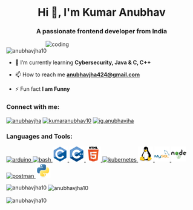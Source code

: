 <h1 align="center">Hi 👋, I'm Kumar Anubhav</h1>
<h3 align="center">A passionate frontend developer from India</h3>
<img align="right"alt="coding"width="400"src="https://user-images.githubusercontent.com/58518192/87162442-bf3e8180-c2e7-11ea-9f2a-53a50306b7ce.gif">
<p align="left"> <img src="https://komarev.com/ghpvc/?username=anubhavjha10&label=Profile%20views&color=0e75b6&style=flat" alt="anubhavjha10" /> </p>

- 🌱 I’m currently learning **Cybersecurity, Java & C, C++**

- 📫 How to reach me **anubhavjha424@gmail.com**

- ⚡ Fun fact **I am Funny**

<h3 align="left">Connect with me:</h3>
<p align="left">
<a href="https://twitter.com/anubhavjha" target="blank"><img align="center" src="https://raw.githubusercontent.com/rahuldkjain/github-profile-readme-generator/master/src/images/icons/Social/twitter.svg" alt="anubhavjha" height="30" width="40" /></a>
<a href="https://linkedin.com/in/kumaranubhav10" target="blank"><img align="center" src="https://raw.githubusercontent.com/rahuldkjain/github-profile-readme-generator/master/src/images/icons/Social/linked-in-alt.svg" alt="kumaranubhav10" height="30" width="40" /></a>
<a href="https://instagram.com/ig.anubhavjha" target="blank"><img align="center" src="https://raw.githubusercontent.com/rahuldkjain/github-profile-readme-generator/master/src/images/icons/Social/instagram.svg" alt="ig.anubhavjha" height="30" width="40" /></a>
</p>

<h3 align="left">Languages and Tools:</h3>
<p align="left"> <a href="https://www.arduino.cc/" target="_blank" rel="noreferrer"> <img src="https://cdn.worldvectorlogo.com/logos/arduino-1.svg" alt="arduino" width="40" height="40"/> </a> <a href="https://www.gnu.org/software/bash/" target="_blank" rel="noreferrer"> <img src="https://www.vectorlogo.zone/logos/gnu_bash/gnu_bash-icon.svg" alt="bash" width="40" height="40"/> </a> <a href="https://www.cprogramming.com/" target="_blank" rel="noreferrer"> <img src="https://raw.githubusercontent.com/devicons/devicon/master/icons/c/c-original.svg" alt="c" width="40" height="40"/> </a> <a href="https://www.w3schools.com/cpp/" target="_blank" rel="noreferrer"> <img src="https://raw.githubusercontent.com/devicons/devicon/master/icons/cplusplus/cplusplus-original.svg" alt="cplusplus" width="40" height="40"/> </a> <a href="https://www.w3.org/html/" target="_blank" rel="noreferrer"> <img src="https://raw.githubusercontent.com/devicons/devicon/master/icons/html5/html5-original-wordmark.svg" alt="html5" width="40" height="40"/> </a> <a href="https://kubernetes.io" target="_blank" rel="noreferrer"> <img src="https://www.vectorlogo.zone/logos/kubernetes/kubernetes-icon.svg" alt="kubernetes" width="40" height="40"/> </a> <a href="https://www.linux.org/" target="_blank" rel="noreferrer"> <img src="https://raw.githubusercontent.com/devicons/devicon/master/icons/linux/linux-original.svg" alt="linux" width="40" height="40"/> </a> <a href="https://www.mysql.com/" target="_blank" rel="noreferrer"> <img src="https://raw.githubusercontent.com/devicons/devicon/master/icons/mysql/mysql-original-wordmark.svg" alt="mysql" width="40" height="40"/> </a> <a href="https://nodejs.org" target="_blank" rel="noreferrer"> <img src="https://raw.githubusercontent.com/devicons/devicon/master/icons/nodejs/nodejs-original-wordmark.svg" alt="nodejs" width="40" height="40"/> </a> <a href="https://postman.com" target="_blank" rel="noreferrer"> <img src="https://www.vectorlogo.zone/logos/getpostman/getpostman-icon.svg" alt="postman" width="40" height="40"/> </a> <a href="https://www.python.org" target="_blank" rel="noreferrer"> <img src="https://raw.githubusercontent.com/devicons/devicon/master/icons/python/python-original.svg" alt="python" width="40" height="40"/> </a> </p>

<p><img align="left" src="https://github-readme-stats.vercel.app/api/top-langs?username=anubhavjha10&show_icons=true&locale=en&layout=compact" alt="anubhavjha10" /></p>

<p>&nbsp;<img align="center" src="https://github-readme-stats.vercel.app/api?username=anubhavjha10&show_icons=true&locale=en" alt="anubhavjha10" /></p>

<p><img align="center" src="https://github-readme-streak-stats.herokuapp.com/?user=anubhavjha10&" alt="anubhavjha10" /></p>
